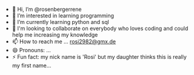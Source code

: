 - 👋 Hi, I’m @rosenbergerrene
- 👀 I’m interested in learning programming
- 🌱 I’m currently learning python and sql
- 💞️ I'm looking to collaborate on everybody who loves coding and could help me increasing my knowledge
- 📫 How to reach me ... rosi2982@gmx.de
- 😄 Pronouns: ...
- ⚡ Fun fact: my nick name is 'Rosi' but my daughter thinks this is really my first name... 

<!---
rosenbergerrene/rosenbergerrene is a ✨ special ✨ repository because its `README.md` (this file) appears on your GitHub profile.
You can click the Preview link to take a look at your changes.
--->
